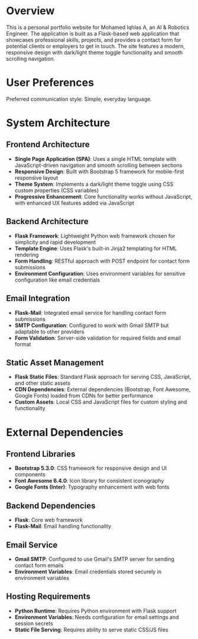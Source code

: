 # Overview

This is a personal portfolio website for Mohamed Iqhlas A, an AI & Robotics Engineer. The application is built as a Flask-based web application that showcases professional skills, projects, and provides a contact form for potential clients or employers to get in touch. The site features a modern, responsive design with dark/light theme toggle functionality and smooth scrolling navigation.

# User Preferences

Preferred communication style: Simple, everyday language.

# System Architecture

## Frontend Architecture
- **Single Page Application (SPA)**: Uses a single HTML template with JavaScript-driven navigation and smooth scrolling between sections
- **Responsive Design**: Built with Bootstrap 5 framework for mobile-first responsive layout
- **Theme System**: Implements a dark/light theme toggle using CSS custom properties (CSS variables)
- **Progressive Enhancement**: Core functionality works without JavaScript, with enhanced UX features added via JavaScript

## Backend Architecture
- **Flask Framework**: Lightweight Python web framework chosen for simplicity and rapid development
- **Template Engine**: Uses Flask's built-in Jinja2 templating for HTML rendering
- **Form Handling**: RESTful approach with POST endpoint for contact form submissions
- **Environment Configuration**: Uses environment variables for sensitive configuration like email credentials

## Email Integration
- **Flask-Mail**: Integrated email service for handling contact form submissions
- **SMTP Configuration**: Configured to work with Gmail SMTP but adaptable to other providers
- **Form Validation**: Server-side validation for required fields and email format

## Static Asset Management
- **Flask Static Files**: Standard Flask approach for serving CSS, JavaScript, and other static assets
- **CDN Dependencies**: External dependencies (Bootstrap, Font Awesome, Google Fonts) loaded from CDNs for better performance
- **Custom Assets**: Local CSS and JavaScript files for custom styling and functionality

# External Dependencies

## Frontend Libraries
- **Bootstrap 5.3.0**: CSS framework for responsive design and UI components
- **Font Awesome 6.4.0**: Icon library for consistent iconography
- **Google Fonts (Inter)**: Typography enhancement with web fonts

## Backend Dependencies
- **Flask**: Core web framework
- **Flask-Mail**: Email handling functionality

## Email Service
- **Gmail SMTP**: Configured to use Gmail's SMTP server for sending contact form emails
- **Environment Variables**: Email credentials stored securely in environment variables

## Hosting Requirements
- **Python Runtime**: Requires Python environment with Flask support
- **Environment Variables**: Needs configuration for email settings and session secrets
- **Static File Serving**: Requires ability to serve static CSS/JS files